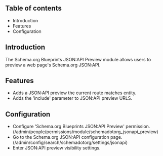 Table of contents
-----------------

* Introduction
* Features
* Configuration


Introduction
------------

The Schema.org Blueprints JSON:API Preview module allows users to preview 
a web page's Schema.org JSON:API.


Features
--------

- Adds a JSON:API preview the current route matches entity.
- Adds the 'include' parameter to JSON:API preview URLS.

  
Configuration
-------------

- Configure 'Schema.org Blueprints JSON:API Preview' permission.
  (/admin/people/permissions/module/schemadotorg_jsonapi_preview)
- Go to the Schema.org JSON:API configuration page.
  (/admin/config/search/schemadotorg/settings/jsonapi)
- Enter JSON:API preview visibility settings.
